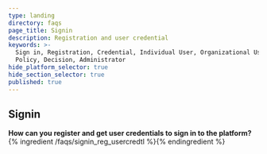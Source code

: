 ```yaml
---
type: landing
directory: faqs
page_title: Signin
description: Registration and user credential
keywords: >-
  Sign in, Registration, Credential, Individual User, Organizational User,
  Policy, Decision, Administrator 
hide_platform_selector: true
hide_section_selector: true
published: true
---
```

## Signin

**How can you register and get user credentials to sign in to the platform?**
{% ingredient /faqs/signin_reg_usercredtl %}{% endingredient %}
